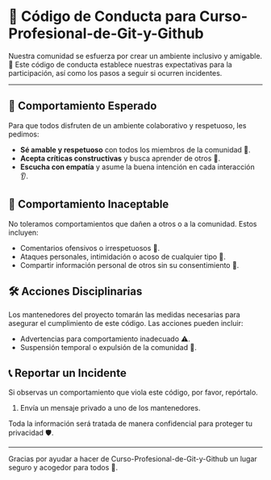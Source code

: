 # 📜 Código de Conducta para Curso-Profesional-de-Git-y-Github

Nuestra comunidad se esfuerza por crear un ambiente inclusivo y amigable. 🎉 Este código de conducta establece nuestras expectativas para la participación, así como los pasos a seguir si ocurren incidentes.

---

## 🤝 Comportamiento Esperado

Para que todos disfruten de un ambiente colaborativo y respetuoso, les pedimos:

- **Sé amable y respetuoso** con todos los miembros de la comunidad 🤗.
- **Acepta críticas constructivas** y busca aprender de otros 🧠.
- **Escucha con empatía** y asume la buena intención en cada interacción 👂.

## 🚫 Comportamiento Inaceptable

No toleramos comportamientos que dañen a otros o a la comunidad. Estos incluyen:

- Comentarios ofensivos o irrespetuosos 🙅.
- Ataques personales, intimidación o acoso de cualquier tipo 💢.
- Compartir información personal de otros sin su consentimiento 📵.

## 🛠 Acciones Disciplinarias

Los mantenedores del proyecto tomarán las medidas necesarias para asegurar el cumplimiento de este código. Las acciones pueden incluir:

- Advertencias para comportamiento inadecuado ⚠️.
- Suspensión temporal o expulsión de la comunidad 🚫.

## 📞 Reportar un Incidente

Si observas un comportamiento que viola este código, por favor, repórtalo. 

1. Envía un mensaje privado a uno de los mantenedores.

Toda la información será tratada de manera confidencial para proteger tu privacidad 🛡️.

---

Gracias por ayudar a hacer de Curso-Profesional-de-Git-y-Github un lugar seguro y acogedor para todos 💖.
